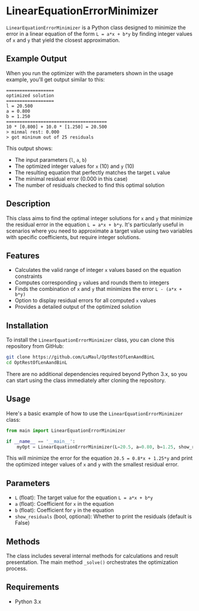 # LinearEquationErrorMinimizer

`LinearEquationErrorMinimizer` is a Python class designed to minimize the error in a linear equation of the form `L = a*x + b*y` by finding integer values of `x` and `y` that yield the closest approximation.

## Example Output

When you run the optimizer with the parameters shown in the usage example, you'll get output similar to this:

```
==================
optimized solution
==================
l = 20.500
a = 0.800
b = 1.250
======================================
10 * [0.800] + 10.0 * [1.250] = 20.500
> minmal rest: 0.000
> got mininum out of 25 residuals
```

This output shows:
- The input parameters (`l`, `a`, `b`)
- The optimized integer values for `x` (10) and `y` (10)
- The resulting equation that perfectly matches the target `L` value
- The minimal residual error (0.000 in this case)
- The number of residuals checked to find this optimal solution

## Description

This class aims to find the optimal integer solutions for `x` and `y` that minimize the residual error in the equation `L = a*x + b*y`. It's particularly useful in scenarios where you need to approximate a target value using two variables with specific coefficients, but require integer solutions.

## Features

- Calculates the valid range of integer `x` values based on the equation constraints
- Computes corresponding `y` values and rounds them to integers
- Finds the combination of `x` and `y` that minimizes the error `L - (a*x + b*y)`
- Option to display residual errors for all computed `x` values
- Provides a detailed output of the optimized solution

## Installation

To install the `LinearEquationErrorMinimizer` class, you can clone this repository from GitHub:

```bash
git clone https://github.com/LuMaul/OptRestOfLenAandBinL
cd OptRestOfLenAandBinL
```

There are no additional dependencies required beyond Python 3.x, so you can start using the class immediately after cloning the repository.

## Usage

Here's a basic example of how to use the `LinearEquationErrorMinimizer` class:

```python
from main import LinearEquationErrorMinimizer

if __name__ == '__main__':
    myOpt = LinearEquationErrorMinimizer(L=20.5, a=0.80, b=1.25, show_residuals=False)
```

This will minimize the error for the equation `20.5 = 0.8*x + 1.25*y` and print the optimized integer values of `x` and `y` with the smallest residual error.

## Parameters

- `L` (float): The target value for the equation `L = a*x + b*y`
- `a` (float): Coefficient for `x` in the equation
- `b` (float): Coefficient for `y` in the equation
- `show_residuals` (bool, optional): Whether to print the residuals (default is False)


## Methods

The class includes several internal methods for calculations and result presentation. The main method `_solve()` orchestrates the optimization process.

## Requirements

- Python 3.x
